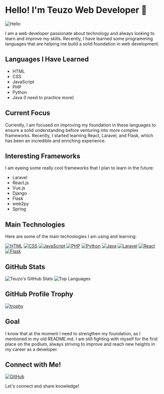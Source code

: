 # Hello! I'm Teuzo Web Developer 👋

![Hello](https://media.giphy.com/media/xT0GqssRweIhlz209i/giphy.gif)

I am a web developer passionate about technology and always looking to learn and improve my skills. Recently, I have learned some programming languages that are helping me build a solid foundation in web development.

## Languages I Have Learned

- HTML
- CSS
- JavaScript
- PHP
- Python
- Java (I need to practice more)

## Current Focus

Currently, I am focused on improving my foundation in these languages to ensure a solid understanding before venturing into more complex frameworks. Recently, I started learning React, Laravel, and Flask, which has been an incredible and enriching experience.

## Interesting Frameworks

I am eyeing some really cool frameworks that I plan to learn in the future:

- Laravel
- React.js
- Vue.js
- Django
- Flask
- web2py
- Spring

## Main Technologies

Here are some of the main technologies I am using and learning:

[![HTML](https://img.shields.io/badge/HTML5-E34F26?style=for-the-badge&logo=html5&logoColor=white)](https://developer.mozilla.org/en-US/docs/Web/HTML)
[![CSS](https://img.shields.io/badge/CSS3-1572B6?style=for-the-badge&logo=css3&logoColor=white)](https://developer.mozilla.org/en-US/docs/Web/CSS)
[![JavaScript](https://img.shields.io/badge/JavaScript-F7DF1E?style=for-the-badge&logo=javascript&logoColor=black)](https://developer.mozilla.org/en-US/docs/Web/JavaScript)
[![PHP](https://img.shields.io/badge/PHP-777BB4?style=for-the-badge&logo=php&logoColor=white)](https://www.php.net/)
[![Python](https://img.shields.io/badge/Python-3776AB?style=for-the-badge&logo=python&logoColor=white)](https://www.python.org/)
[![Java](https://img.shields.io/badge/Java-007396?style=for-the-badge&logo=java&logoColor=white)](https://www.java.com/)
[![Laravel](https://img.shields.io/badge/Laravel-FF2D20?style=for-the-badge&logo=laravel&logoColor=white)](https://laravel.com/)
[![React](https://img.shields.io/badge/React-61DAFB?style=for-the-badge&logo=react&logoColor=black)](https://reactjs.org/)
[![Flask](https://img.shields.io/badge/Flask-000000?style=for-the-badge&logo=flask&logoColor=white)](https://flask.palletsprojects.com/)

## GitHub Stats

![Teuzo's GitHub Stats](https://github-readme-stats.vercel.app/api?username=teuzowebdeveloper9&show_icons=true&theme=radical)
![Top Languages](https://github-readme-stats.vercel.app/api/top-langs/?username=teuzowebdeveloper9&layout=compact&theme=radical)

## GitHub Profile Trophy

[![trophy](https://github-profile-trophy.vercel.app/?username=teuzowebdeveloper9&theme=radical)](https://github.com/ryo-ma/github-profile-trophy)

## Goal

I know that at the moment I need to strengthen my foundation, as I mentioned in my old README.md. I am still fighting with myself for the first place on the podium, always striving to improve and reach new heights in my career as a developer.

## Connect with Me!

[![GitHub](https://img.shields.io/badge/GitHub-black?style=for-the-badge&logo=github)](https://github.com/teuzowebdeveloper9)

Let's connect and share knowledge!

